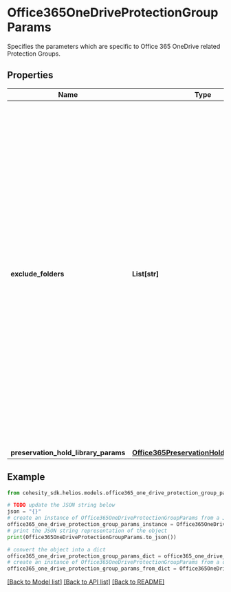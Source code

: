 # Office365OneDriveProtectionGroupParams

Specifies the parameters which are specific to Office 365 OneDrive related Protection Groups.

## Properties

Name | Type | Description | Notes
------------ | ------------- | ------------- | -------------
**exclude_folders** | **List[str]** | Array of Excluded OneDrive folders. Specifies filters to match OneDrive folders which should be excluded when backing up Office 365 source. Two kinds of filters are supported. a) prefix which always starts with &#39;/&#39;. b) posix which always starts with empty quotes(&#39;&#39;). Regular expressions are not supported. If not specified, all the mailboxes will be protected. | [optional] 
**preservation_hold_library_params** | [**Office365PreservationHoldLibraryParams**](Office365PreservationHoldLibraryParams.md) |  | [optional] 

## Example

```python
from cohesity_sdk.helios.models.office365_one_drive_protection_group_params import Office365OneDriveProtectionGroupParams

# TODO update the JSON string below
json = "{}"
# create an instance of Office365OneDriveProtectionGroupParams from a JSON string
office365_one_drive_protection_group_params_instance = Office365OneDriveProtectionGroupParams.from_json(json)
# print the JSON string representation of the object
print(Office365OneDriveProtectionGroupParams.to_json())

# convert the object into a dict
office365_one_drive_protection_group_params_dict = office365_one_drive_protection_group_params_instance.to_dict()
# create an instance of Office365OneDriveProtectionGroupParams from a dict
office365_one_drive_protection_group_params_from_dict = Office365OneDriveProtectionGroupParams.from_dict(office365_one_drive_protection_group_params_dict)
```
[[Back to Model list]](../README.md#documentation-for-models) [[Back to API list]](../README.md#documentation-for-api-endpoints) [[Back to README]](../README.md)


